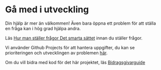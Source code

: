 # Gå med i utveckling

Din hjälp är mer än välkommen! Även bara öppna ett problem för att ställa en fråga kan i hög grad hjälpa andra.

Läs [Hur man ställer frågor Det smarta sättet](http://www.catb.org/~esr/faqs/smart-questions.html) innan du ställer frågor.

Vi använder Github Projects för att hantera uppgifter, du kan se prioriteringen och utvecklingen av problemen [här](https://github.com/orgs/go-rod/projects/1).

Om du vill bidra med kod för det här projektet, läs [Bidragsgivarguide](https://github.com/go-rod/rod/blob/master/.github/CONTRIBUTING.md)
